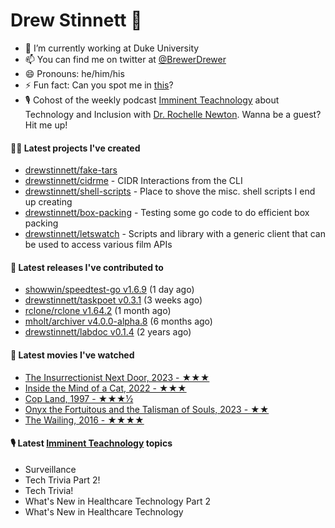 
# Drew Stinnett 👋

- 🔭 I’m currently working at Duke University
- 📫 You can find me on twitter at [@BrewerDrewer](https://twitter.com/BrewerDrewer)
- 😄 Pronouns: he/him/his
- ⚡ Fun fact: Can you spot me in [this](https://www.youtube.com/watch?v=oL9WnB0qHBA)?
- 🎙 Cohost of the weekly podcast [Imminent Teachnology](https://podcast.imminentteachnology.com/) about Technology and Inclusion with [Dr. Rochelle Newton](https://www.linkedin.com/in/drrochellenewton/). Wanna be a guest? Hit me up!

#### 👨‍💻 Latest projects I've created
- [drewstinnett/fake-tars](https://github.com/drewstinnett/fake-tars)
- [drewstinnett/cidrme](https://github.com/drewstinnett/cidrme) - CIDR Interactions from the CLI
- [drewstinnett/shell-scripts](https://github.com/drewstinnett/shell-scripts) - Place to shove the misc. shell scripts I end up creating
- [drewstinnett/box-packing](https://github.com/drewstinnett/box-packing) - Testing some go code to do efficient box packing
- [drewstinnett/letswatch](https://github.com/drewstinnett/letswatch) - Scripts and library with a generic client that can be used to access various film APIs

#### 🚀 Latest releases I've contributed to
- [showwin/speedtest-go v1.6.9](https://github.com/showwin/speedtest-go/releases/tag/v1.6.9) (1 day ago)
- [drewstinnett/taskpoet v0.3.1](https://github.com/drewstinnett/taskpoet/releases/tag/v0.3.1) (3 weeks ago)
- [rclone/rclone v1.64.2](https://github.com/rclone/rclone/releases/tag/v1.64.2) (1 month ago)
- [mholt/archiver v4.0.0-alpha.8](https://github.com/mholt/archiver/releases/tag/v4.0.0-alpha.8) (6 months ago)
- [drewstinnett/labdoc v0.1.4](https://github.com/drewstinnett/labdoc/releases/tag/v0.1.4) (2 years ago)

#### 🍿 Latest movies I've watched
- [The Insurrectionist Next Door, 2023 - ★★★](https://letterboxd.com/mondodrew/film/the-insurrectionist-next-door/)
- [Inside the Mind of a Cat, 2022 - ★★★](https://letterboxd.com/mondodrew/film/inside-the-mind-of-a-cat/)
- [Cop Land, 1997 - ★★★½](https://letterboxd.com/mondodrew/film/cop-land/)
- [Onyx the Fortuitous and the Talisman of Souls, 2023 - ★★](https://letterboxd.com/mondodrew/film/onyx-the-fortuitous-and-the-talisman-of-souls/)
- [The Wailing, 2016 - ★★★★](https://letterboxd.com/mondodrew/film/the-wailing/)

#### 🎙 Latest [Imminent Teachnology](https://podcast.imminentteachnology.com/) topics
- Surveillance
- Tech Trivia Part 2!
- Tech Trivia!
- What&#39;s New in Healthcare Technology Part 2
- What&#39;s New in Healthcare Technology
